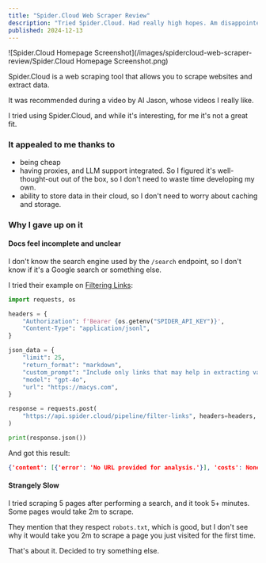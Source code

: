 ```yaml
---
title: "Spider.Cloud Web Scraper Review"
description: "Tried Spider.Cloud. Had really high hopes. Am disappointed."
published: 2024-12-13
---
```


![Spider.Cloud Homepage Screenshot](/images/spidercloud-web-scraper-review/Spider.Cloud Homepage Screenshot.png)

Spider.Cloud is a web scraping tool that allows you to scrape websites and extract data. 

It was recommended during a video by AI Jason, whose videos I really like.

I tried using Spider.Cloud, and while it's interesting, for me it's not a great fit.

### It appealed to me thanks to

- being cheap
- having proxies, and LLM support integrated. So I figured it's well-thought-out out of the box, so I don't need to waste time developing my own.
- ability to store data in their cloud, so I don't need to worry about caching and storage.

### Why I gave up on it

#### Docs feel incomplete and unclear

I don't know the search engine used by the `/search` endpoint, so I don't know if it's a Google search or something else.

I tried their example on [Filtering Links](https://spider.cloud/docs/api#filter-links):

```python
import requests, os

headers = {
    "Authorization": f'Bearer {os.getenv("SPIDER_API_KEY")}',
    "Content-Type": "application/jsonl",
}

json_data = {
    "limit": 25,
    "return_format": "markdown",
    "custom_prompt": "Include only links that may help in extracting value when shopping at Macy's.",
    "model": "gpt-4o",
    "url": "https://macys.com",
}

response = requests.post(
    "https://api.spider.cloud/pipeline/filter-links", headers=headers, json=json_data
)

print(response.json())
```

And got this result:

```json
{'content': [{'error': 'No URL provided for analysis.'}], 'costs': None, 'error': '', 'status': 200}
```

#### Strangely Slow

I tried scraping 5 pages after performing a search, and it took 5+ minutes. Some pages would take 2m to scrape.

They mention that they respect `robots.txt`, which is good, but I don't see why it would take you 2m to scrape a page you just visited for the first time.

That's about it. Decided to try something else. 